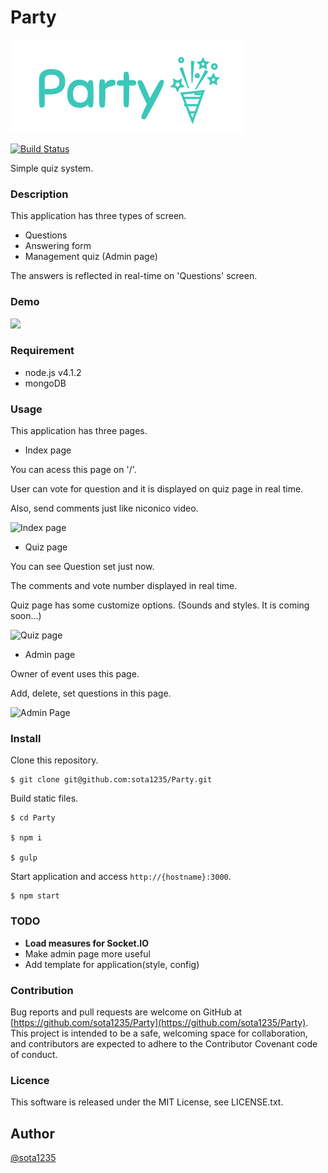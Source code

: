 Party
====

![Party logo](img/logo.png)

[![Build Status](https://travis-ci.org/sota1235/Party.svg)](https://travis-ci.org/sota1235/Party)

Simple quiz system.

### Description

This application has three types of screen.

- Questions
- Answering form
- Management quiz (Admin page)

The answers is reflected in real-time on 'Questions' screen.

### Demo

![](https://i.gyazo.com/72c5b6b03b604350759a227247afc75f.gif)

### Requirement

- node.js v4.1.2
- mongoDB

### Usage

This application has three pages.

- Index page

You can acess this page on '/'.

User can vote for question and it is displayed on quiz page in real time.

Also, send comments just like niconico video.

![Index page](https://i.gyazo.com/1739ea278540d0d7884a6e69b6649dbe.gif)

- Quiz page

You can see Question set just now.

The comments and vote number displayed in real time.

Quiz page has some customize options. (Sounds and styles. It is coming soon...)

![Quiz page](https://i.gyazo.com/2e0c6f3ea2ee199d3e53fa42698e04a5.gif)

- Admin page

Owner of event uses this page.

Add, delete, set questions in this page.

![Admin Page](https://i.gyazo.com/d0440fdcda0d7cef9c659cae554a6a8c.gif)

### Install

Clone this repository.

```shell
$ git clone git@github.com:sota1235/Party.git
```

Build static files.

```shell
$ cd Party

$ npm i

$ gulp
```

Start application and access `http://{hostname}:3000`.

```shell
$ npm start
```
### TODO

- **Load measures for Socket.IO**
- Make admin page more useful
- Add template for application(style, config)

### Contribution

Bug reports and pull requests are welcome on GitHub at [https://github.com/sota1235/Party](https://github.com/sota1235/Party). This project is intended to be a safe, welcoming space for collaboration, and contributors are expected to adhere to the Contributor Covenant code of conduct.

### Licence

This software is released under the MIT License, see LICENSE.txt.

## Author

[@sota1235](https://github.com/sota1235)
